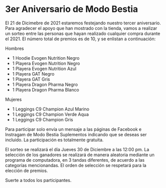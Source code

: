 # 3er Aniversario de Modo Bestia

El 21 de Dicimebre de 2021 estaremos festejando nuestro tercer aniversario. Para agradecer el apoyo que han mostrado con la tienda, vamos a realizar un sorteo entre las personas que hayan realizado cualquier compra durante el 2021. El número total de premios es de 10, y se enlistan a continuación:

Hombres
- 1 Hoodie Evogen Nutrition Negro
- 1 Playera Evogen Nutrition Negro
- 1 Playera Evogen Nutrition Azul
- 1 Playera GAT Negro
- 1 Playera GAT Gris
- 1 Playera Dragon Pharma Negro
- 1 Playera Dragon Pharma Blanco

Mujeres
- 1 Leggings C9 Champion Azul Marino
- 1 Leggings C9 Champion Verde Aqua
- 1 Leggings C9 Champion Gris


Para participar solo envía un mensaje a las páginas de Facebook e Instragam de Modo Bestia Suplementos indicando que se deseas ser incluido. La participación es totalmente gratuita.

El sorteo se realizará el día Jueves 30 de Diciembre a las 12:00 pm. La selección de los ganadores se realizará de manera aleatoria mediante un programa de computadora, en 3 tandas diferentes, de acuerdo a las categorías mencionandas. El orden de selección se respetará para la elección de premios.

Suerte a todos los participantes.
